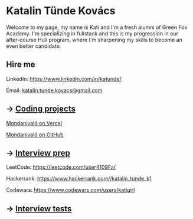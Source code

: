 # Katalin Tünde Kovács

Welcome to my page, my name is Kati and I'm a fresh alumni of Green Fox Academy. I'm specializing in fullstack and this is my progression in our after-course Huli program, where I'm sharpening my skills to become an even better candidate.

## Hire me
LinkedIn: https://www.linkedin.com/in/katunde/

Email: katalin.tunde.kovacs@gmail.com

## &rarr; [Coding projects](https://github.com/green-fox-academy/definitions/tree/master/project-phase/huli/coding-projects)
[Mondanivaló on Vercel](mondanival.vercel.app)

[Mondanivaló on GitHub](https://github.com/katigirl/mondanivalo-nextjs)

## &rarr; [Interview prep](https://github.com/green-fox-academy/teaching-materials/tree/master/interview)
LeetCode: https://leetcode.com/user4109Fa/

Hackerrank: https://www.hackerrank.com//katalin_tunde_k1

Codewars: https://www.codewars.com/users/katigirl

## &rarr; [Interview tests](https://github.com/green-fox-academy/teaching-materials/tree/master/project-phase/tech-interview-tests)


